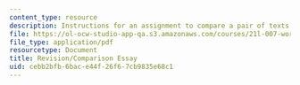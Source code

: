 ```yaml
---
content_type: resource
description: Instructions for an assignment to compare a pair of texts.
file: https://ol-ocw-studio-app-qa.s3.amazonaws.com/courses/21l-007-world-literatures-travel-writing-fall-2008/cebb2bfb6bace44f26f67cb9835e68c1_revision1.pdf
file_type: application/pdf
resourcetype: Document
title: Revision/Comparison Essay
uid: cebb2bfb-6bac-e44f-26f6-7cb9835e68c1
---
```


